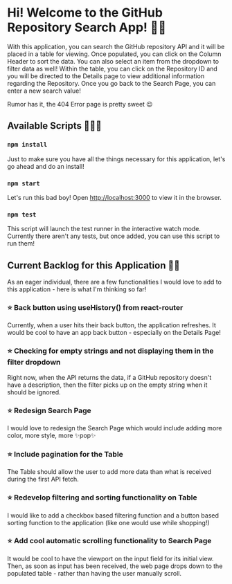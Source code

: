 # Hi! Welcome to the GitHub Repository Search App! 👋🏾

With this application, you can search the GitHub repository API and it will be placed in a table for viewing.
Once populated, you can click on the Column Header to sort the data. You can also select an item from the dropdown to filter data as well!
Within the table, you can click on the Repository ID and you will be directed to the Details page to view additional information regarding the Repository.
Once you go back to the Search Page, you can enter a new search value!

Rumor has it, the 404 Error page is pretty sweet 😉

## Available Scripts 🏃🏾‍♀️

### `npm install`

Just to make sure you have all the things necessary for this application, let's go ahead and do an install!

### `npm start`

Let's run this bad boy! Open [http://localhost:3000](http://localhost:3000) to view it in the browser.

### `npm test`

This script will launch the test runner in the interactive watch mode.
Currently there aren't any tests, but once added, you can use this script to run them!

## Current Backlog for this Application ✍🏾

As an eager individual, there are a few functionalities I would love to add to this application - here is what I'm thinking so far!

### ⭐️  Back button using useHistory() from react-router

Currently, when a user hits their back button, the application refreshes. It would be cool to have an app back button - especially on the Details Page!

### ⭐️  Checking for empty strings and not displaying them in the filter dropdown

Right now, when the API returns the data, if a GitHub repository doesn't have a description, then the filter picks up on the empty string when it should be ignored.

### ⭐️  Redesign Search Page

I would love to redesign the Search Page which would include adding more color, more style, more ✨pop✨

### ⭐️  Include pagination for the Table

The Table should allow the user to add more data than what is received during the first API fetch. 

### ⭐️  Redevelop filtering and sorting functionality on Table

I would like to add a checkbox based filtering function and a button based sorting function to the application (like one would use while shopping!)

### ⭐️  Add cool automatic scrolling functionality to Search Page

It would be cool to have the viewport on the input field for its initial view. Then, as soon as input has been received, the web page drops down to the populated table - rather than having the user manually scroll.

